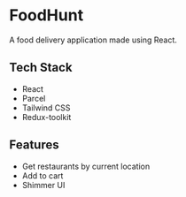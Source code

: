 # FoodHunt

A food delivery application made using React.

## Tech Stack

- React
- Parcel
- Tailwind CSS
- Redux-toolkit

## Features

- Get restaurants by current location
- Add to cart
- Shimmer UI
